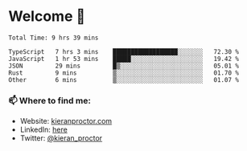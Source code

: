 # Welcome 🦘

<!--START_SECTION:waka-->

```text
Total Time: 9 hrs 39 mins

TypeScript   7 hrs 3 mins    ██████████████████░░░░░░░   72.30 %
JavaScript   1 hr 53 mins    █████░░░░░░░░░░░░░░░░░░░░   19.42 %
JSON         29 mins         █▒░░░░░░░░░░░░░░░░░░░░░░░   05.01 %
Rust         9 mins          ▒░░░░░░░░░░░░░░░░░░░░░░░░   01.70 %
Other        6 mins          ▒░░░░░░░░░░░░░░░░░░░░░░░░   01.07 %
```

<!--END_SECTION:waka-->

### 📫 Where to find me:

-   Website: [kieranproctor.com](https://kieranproctor.com/)
-   LinkedIn: [here](https://www.linkedin.com/in/kieran-proctor-086b5a159/)
-   Twitter: [@kieran_proctor](https://twitter.com/kieran_proctor)
